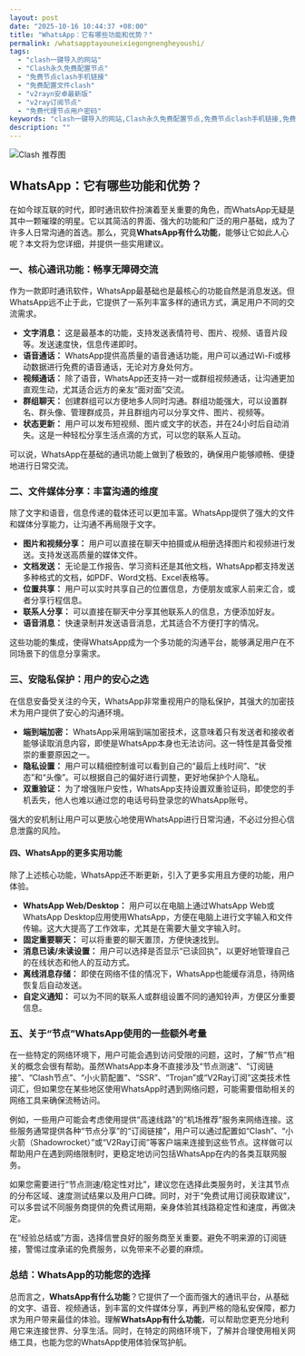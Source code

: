 ```yaml
---
layout: post
date: "2025-10-16 10:44:37 +08:00"
title: "WhatsApp：它有哪些功能和优势？"
permalink: /whatsapptayouneixiegongnengheyoushi/
tags:
  - "clash一键导入的网站"
  - "Clash永久免费配置节点"
  - "免费节点clash手机链接"
  - "免费配置文件clash"
  - "v2rayn安卓最新版"
  - "v2ray订阅节点"
  - "免费代理节点用户密码"
keywords: "clash一键导入的网站,Clash永久免费配置节点,免费节点clash手机链接,免费配置文件clash,v2rayn安卓最新版,v2ray订阅节点,免费代理节点用户密码"
description: ""
---
```


![Clash 推荐图](https://clashjd.github.io/assets/img/节点订阅地址.png)

## WhatsApp：它有哪些功能和优势？


<p>在如今球互联的时代，即时通讯软件扮演着至关重要的角色，而WhatsApp无疑是其中一颗璀璨的明星。它以其简洁的界面、强大的功能和广泛的用户基础，成为了许多人日常沟通的首选。那么，究竟<strong>WhatsApp有什么功能</strong>，能够让它如此人心呢？本文将为您详细，并提供一些实用建议。</p>

<h3>一、核心通讯功能：畅享无障碍交流</h3>

<p>作为一款即时通讯软件，WhatsApp最基础也是最核心的功能自然是消息发送。但WhatsApp远不止于此，它提供了一系列丰富多样的通讯方式，满足用户不同的交流需求。</p>

<ul>
    <li><strong>文字消息：</strong> 这是最基本的功能，支持发送表情符号、图片、视频、语音片段等。发送速度快，信息传递即时。</li>
    <li><strong>语音通话：</strong> WhatsApp提供高质量的语音通话功能，用户可以通过Wi-Fi或移动数据进行免费的语音通话，无论对方身处何方。</li>
    <li><strong>视频通话：</strong> 除了语音，WhatsApp还支持一对一或群组视频通话，让沟通更加直观生动，尤其适合远方的亲友“面对面”交流。</li>
    <li><strong>群组聊天：</strong> 创建群组可以方便地多人同时沟通。群组功能强大，可以设置群名、群头像、管理群成员，并且群组内可以分享文件、图片、视频等。</li>
    <li><strong>状态更新：</strong> 用户可以发布短视频、图片或文字的状态，并在24小时后自动消失。这是一种轻松分享生活点滴的方式，可以您的联系人互动。</li>
</ul>

<p>可以说，WhatsApp在基础的通讯功能上做到了极致的，确保用户能够顺畅、便捷地进行日常交流。</p>

<h3>二、文件媒体分享：丰富沟通的维度</h3>

<p>除了文字和语音，信息传递的载体还可以更加丰富。WhatsApp提供了强大的文件和媒体分享能力，让沟通不再局限于文字。</p>

<ul>
    <li><strong>图片和视频分享：</strong> 用户可以直接在聊天中拍摄或从相册选择图片和视频进行发送。支持发送高质量的媒体文件。</li>
    <li><strong>文档发送：</strong> 无论是工作报告、学习资料还是其他文档，WhatsApp都支持发送多种格式的文档，如PDF、Word文档、Excel表格等。</li>
    <li><strong>位置共享：</strong> 用户可以实时共享自己的位置信息，方便朋友或家人前来汇合，或者分享行程信息。</li>
    <li><strong>联系人分享：</strong> 可以直接在聊天中分享其他联系人的信息，方便添加好友。</li>
    <li><strong>语音消息：</strong> 快速录制并发送语音消息，尤其适合不方便打字的情况。</li>
</ul>

<p>这些功能的集成，使得WhatsApp成为一个多功能的沟通平台，能够满足用户在不同场景下的信息分享需求。</p>

<h3>三、安隐私保护：用户的安心之选</h3>

<p>在信息安备受关注的今天，WhatsApp非常重视用户的隐私保护，其强大的加密技术为用户提供了安心的沟通环境。</p>

<ul>
    <li><strong>端到端加密：</strong> WhatsApp采用端到端加密技术，这意味着只有发送者和接收者能够读取消息内容，即使是WhatsApp本身也无法访问。这一特性是其备受推崇的重要原因之一。</li>
    <li><strong>隐私设置：</strong> 用户可以精细控制谁可以看到自己的“最后上线时间”、“状态”和“头像”。可以根据自己的偏好进行调整，更好地保护个人隐私。</li>
    <li><strong>双重验证：</strong> 为了增强账户安性，WhatsApp支持设置双重验证码，即使您的手机丢失，他人也难以通过您的电话号码登录您的WhatsApp账号。</li>
</ul>

<p>强大的安机制让用户可以更放心地使用WhatsApp进行日常沟通，不必过分担心信息泄露的风险。</p>

<h4>四、WhatsApp的更多实用功能</h4>

<p>除了上述核心功能，WhatsApp还不断更新，引入了更多实用且方便的功能，用户体验。</p>

<ul>
    <li><strong>WhatsApp Web/Desktop：</strong> 用户可以在电脑上通过WhatsApp Web或WhatsApp Desktop应用使用WhatsApp，方便在电脑上进行文字输入和文件传输。这大大提高了工作效率，尤其是在需要大量文字输入时。</li>
    <li><strong>固定重要聊天：</strong> 可以将重要的聊天置顶，方便快速找到。</li>
    <li><strong>消息已读/未读设置：</strong> 用户可以选择是否显示“已读回执”，以更好地管理自己的在线状态和他人的互动方式。</li>
    <li><strong>离线消息存储：</strong> 即使在网络不佳的情况下，WhatsApp也能缓存消息，待网络恢复后自动发送。</li>
    <li><strong>自定义通知：</strong> 可以为不同的联系人或群组设置不同的通知铃声，方便区分重要信息。</li>
</ul>

<h3>五、关于“节点”WhatsApp使用的一些额外考量</h3>

<p>在一些特定的网络环境下，用户可能会遇到访问受限的问题，这时，了解“节点”相关的概念会很有帮助。虽然WhatsApp本身不直接涉及“节点测速”、“订阅链接”、“Clash节点”、“小火箭配置”、“SSR”、“Trojan”或“V2Ray订阅”这类技术性词汇，但如果您在某些地区使用WhatsApp时遇到网络问题，可能需要借助相关的网络工具来确保流畅访问。</p>

<p>例如，一些用户可能会考虑使用提供“高速线路”的“机场推荐”服务来网络连接。这些服务通常提供各种“节点分享”的“订阅链接”，用户可以通过配置如“Clash”、“小火箭（Shadowrocket）”或“V2Ray订阅”等客户端来连接到这些节点。这样做可以帮助用户在遇到网络限制时，更稳定地访问包括WhatsApp在内的各类互联网服务。</p>

<p>如果您需要进行“节点测速/稳定性对比”，建议您在选择此类服务时，关注其节点的分布区域、速度测试结果以及用户口碑。同时，对于“免费试用订阅获取建议”，可以多尝试不同服务商提供的免费试用期，亲身体验其线路稳定性和速度，再做决定。</p>

<p>在“经验总结或”方面，选择信誉良好的服务商至关重要。避免不明来源的订阅链接，警惕过度承诺的免费服务，以免带来不必要的麻烦。</p>

<h3>总结：WhatsApp的功能您的选择</h3>

<p>总而言之，<strong>WhatsApp有什么功能</strong>？它提供了一个面而强大的通讯平台，从基础的文字、语音、视频通话，到丰富的文件媒体分享，再到严格的隐私安保障，都力求为用户带来最佳的体验。理解<strong>WhatsApp有什么功能</strong>，可以帮助您更充分地利用它来连接世界、分享生活。同时，在特定的网络环境下，了解并合理使用相关网络工具，也能为您的WhatsApp使用体验保驾护航。</p>